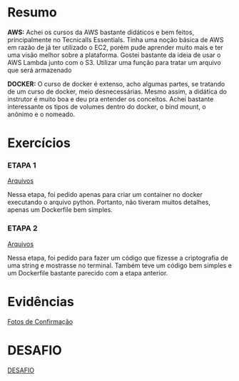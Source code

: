 # Resumo

**AWS:** Achei os cursos da AWS bastante didáticos e bem feitos, principalmente no Tecnicalls Essentials. Tinha uma noção básica de AWS em razão de já ter utilizado o EC2, porém pude aprender muito mais e ter uma visão melhor sobre a plataforma. Gostei bastante da ideia de usar o AWS Lambda junto com o S3. Utilizar uma função para tratar um arquivo que será armazenado

**DOCKER:** O curso de docker é extenso, acho algumas partes, se tratando de um curso de docker, meio desnecessárias. Mesmo assim, a didática do instrutor é muito boa e deu pra entender os conceitos. Achei bastante interessante os tipos de volumes dentro do docker, o bind mount, o anônimo e o nomeado.


# Exercícios


### ETAPA 1

[Arquivos](./Exercicios/etapa1/)

Nessa etapa, foi pedido apenas para criar um container no docker executando o arquivo python. Portanto, não tiveram muitos detalhes, apenas um Dockerfile bem simples.

### ETAPA 2

[Arquivos](./Exercicios/etapa2/)

Nessa etapa, foi pedido para fazer um código que fizesse a criptografia de uma string e mostrasse no terminal. Também teve um código bem simples e um Dockerfile bastante parecido com a etapa anterior.


# Evidências

[Fotos de Confirmação](./Exercicios/Evidencias)



# DESAFIO

[DESAFIO](./Desafio)